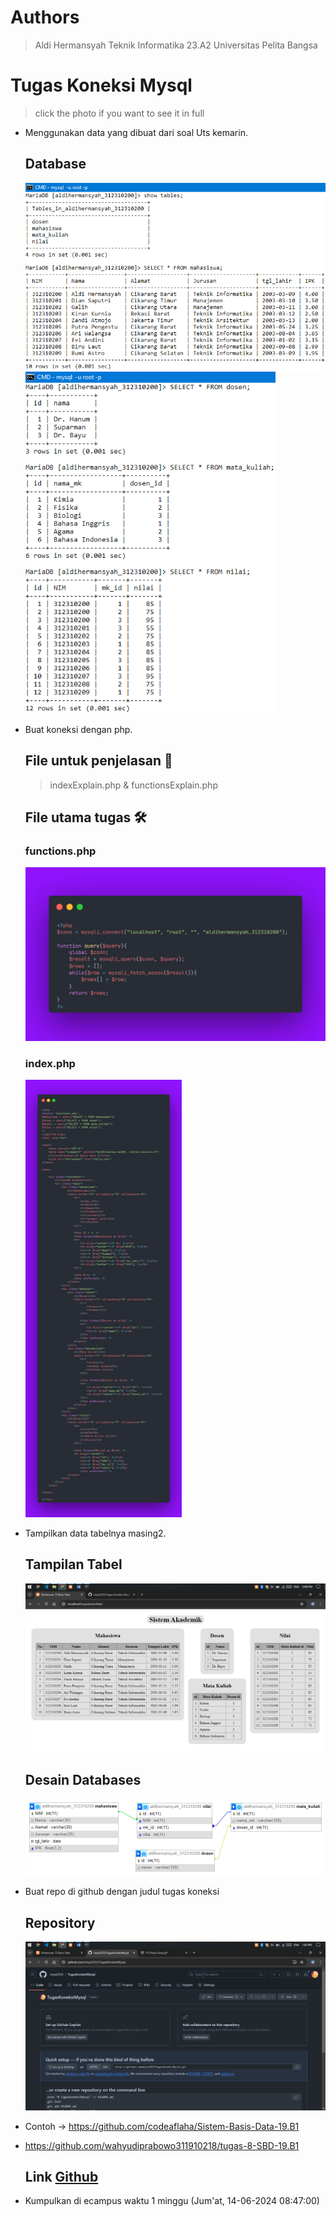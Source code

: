 # Authors
> Aldi Hermansyah Teknik Informatika 23.A2 Universitas Pelita Bangsa

# Tugas Koneksi Mysql
> click the photo if you want to see it in full
- Menggunakan data yang dibuat dari soal Uts kemarin.
  ## Database
  <img src="P12 - 1 database aldihermansyah312310200.png" width="500" img> <img src="P12 - 2 database aldihermansyah312310200.png" width="400" img>
  
- Buat koneksi dengan php.
  ## File untuk penjelasan 📝
  > indexExplain.php & functionsExplain.php
  
  ## File utama tugas 🛠
  ### functions.php
  <img src="P12 - php functions.png" width="500" img>

  ### index.php
  <img src="P12 - php index.png" height="700" img>
  
- Tampilkan data tabelnya masing2.
  ## Tampilan Tabel
  <img src="P12 - hasil tabel.png" img>

  ## Desain Databases
  <img src="P12 - desain databases.png" img>
  
- Buat repo di github dengan judul tugas koneksi
  ## Repository
  <img src="P12 - repository.png" img>
  
- Contoh -> https://github.com/codeaflaha/Sistem-Basis-Data-19.B1
- https://github.com/wahyudiprabowo311910218/tugas-8-SBD-19.B1
  ## Link <a href="https://github.com/miya3333/TugasKoneksiMysql">Github</a>
  
- Kumpulkan di ecampus waktu 1 minggu (Jum'at, 14-06-2024 08:47:00)
